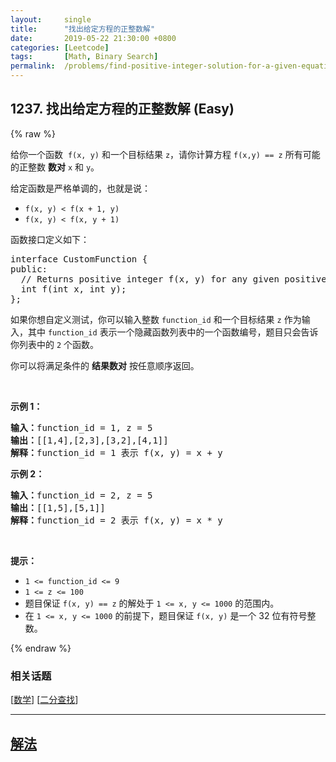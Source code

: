```yaml
---
layout:     single
title:      "找出给定方程的正整数解"
date:       2019-05-22 21:30:00 +0800
categories: [Leetcode]
tags:       [Math, Binary Search]
permalink:  /problems/find-positive-integer-solution-for-a-given-equation/
---
```


## 1237. 找出给定方程的正整数解 (Easy)

{% raw %}

<p>给你一个函数  <code>f(x, y)</code> 和一个目标结果 <code>z</code>，请你计算方程 <code>f(x,y) == z</code> 所有可能的正整数 <strong>数对</strong> <code>x</code> 和 <code>y</code>。</p>

<p>给定函数是严格单调的，也就是说：</p>

<ul>
	<li><code>f(x, y) < f(x + 1, y)</code></li>
	<li><code>f(x, y) < f(x, y + 1)</code></li>
</ul>

<p>函数接口定义如下：</p>

<pre>
interface CustomFunction {
public:
  // Returns positive integer f(x, y) for any given positive integer x and y.
  int f(int x, int y);
};
</pre>

<p>如果你想自定义测试，你可以输入整数 <code>function_id</code> 和一个目标结果 <code>z</code> 作为输入，其中 <code>function_id</code> 表示一个隐藏函数列表中的一个函数编号，题目只会告诉你列表中的 <code>2</code> 个函数。  </p>

<p>你可以将满足条件的 <strong>结果数对</strong> 按任意顺序返回。</p>

<p> </p>

<p><strong>示例 1：</strong></p>

<pre>
<strong>输入：</strong>function_id = 1, z = 5
<strong>输出：</strong>[[1,4],[2,3],[3,2],[4,1]]
<strong>解释：</strong>function_id = 1 表示 f(x, y) = x + y</pre>

<p><strong>示例 2：</strong></p>

<pre>
<strong>输入：</strong>function_id = 2, z = 5
<strong>输出：</strong>[[1,5],[5,1]]
<strong>解释：</strong>function_id = 2 表示 f(x, y) = x * y
</pre>

<p> </p>

<p><strong>提示：</strong></p>

<ul>
	<li><code>1 <= function_id <= 9</code></li>
	<li><code>1 <= z <= 100</code></li>
	<li>题目保证 <code>f(x, y) == z</code> 的解处于 <code>1 <= x, y <= 1000</code> 的范围内。</li>
	<li>在 <code>1 <= x, y <= 1000</code> 的前提下，题目保证 <code>f(x, y)</code> 是一个 32 位有符号整数。</li>
</ul>

{% endraw %}

### 相关话题
  [[数学](https://github.com/openset/leetcode/tree/master/tag/math/README.md)]
  [[二分查找](https://github.com/openset/leetcode/tree/master/tag/binary-search/README.md)]

---

## [解法](https://github.com/openset/leetcode/tree/master/problems/find-positive-integer-solution-for-a-given-equation)
